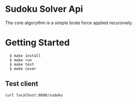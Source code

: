 # Sudoku Solver Api

The core algorythm is a simple brute force applied recursively.

# Getting Started

```shell
  $ make install
  $ make run
  $ make test
  $ make cover
```

## Test client

`curl localhost:8080/sudoku`  